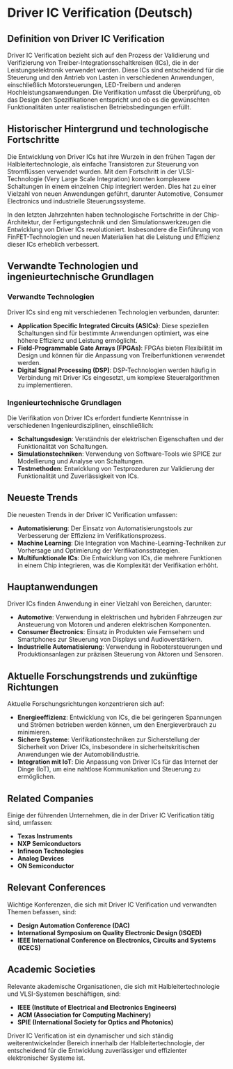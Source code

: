# Driver IC Verification (Deutsch)

## Definition von Driver IC Verification

Driver IC Verification bezieht sich auf den Prozess der Validierung und Verifizierung von Treiber-Integrationsschaltkreisen (ICs), die in der Leistungselektronik verwendet werden. Diese ICs sind entscheidend für die Steuerung und den Antrieb von Lasten in verschiedenen Anwendungen, einschließlich Motorsteuerungen, LED-Treibern und anderen Hochleistungsanwendungen. Die Verifikation umfasst die Überprüfung, ob das Design den Spezifikationen entspricht und ob es die gewünschten Funktionalitäten unter realistischen Betriebsbedingungen erfüllt.

## Historischer Hintergrund und technologische Fortschritte

Die Entwicklung von Driver ICs hat ihre Wurzeln in den frühen Tagen der Halbleitertechnologie, als einfache Transistoren zur Steuerung von Stromflüssen verwendet wurden. Mit dem Fortschritt in der VLSI-Technologie (Very Large Scale Integration) konnten komplexere Schaltungen in einem einzelnen Chip integriert werden. Dies hat zu einer Vielzahl von neuen Anwendungen geführt, darunter Automotive, Consumer Electronics und industrielle Steuerungssysteme.

In den letzten Jahrzehnten haben technologische Fortschritte in der Chip-Architektur, der Fertigungstechnik und den Simulationswerkzeugen die Entwicklung von Driver ICs revolutioniert. Insbesondere die Einführung von FinFET-Technologien und neuen Materialien hat die Leistung und Effizienz dieser ICs erheblich verbessert.

## Verwandte Technologien und ingenieurtechnische Grundlagen

### Verwandte Technologien

Driver ICs sind eng mit verschiedenen Technologien verbunden, darunter:

- **Application Specific Integrated Circuits (ASICs)**: Diese speziellen Schaltungen sind für bestimmte Anwendungen optimiert, was eine höhere Effizienz und Leistung ermöglicht.
- **Field-Programmable Gate Arrays (FPGAs)**: FPGAs bieten Flexibilität im Design und können für die Anpassung von Treiberfunktionen verwendet werden.
- **Digital Signal Processing (DSP)**: DSP-Technologien werden häufig in Verbindung mit Driver ICs eingesetzt, um komplexe Steueralgorithmen zu implementieren.

### Ingenieurtechnische Grundlagen

Die Verifikation von Driver ICs erfordert fundierte Kenntnisse in verschiedenen Ingenieurdisziplinen, einschließlich:

- **Schaltungsdesign**: Verständnis der elektrischen Eigenschaften und der Funktionalität von Schaltungen.
- **Simulationstechniken**: Verwendung von Software-Tools wie SPICE zur Modellierung und Analyse von Schaltungen.
- **Testmethoden**: Entwicklung von Testprozeduren zur Validierung der Funktionalität und Zuverlässigkeit von ICs.

## Neueste Trends

Die neuesten Trends in der Driver IC Verification umfassen:

- **Automatisierung**: Der Einsatz von Automatisierungstools zur Verbesserung der Effizienz im Verifikationsprozess.
- **Machine Learning**: Die Integration von Machine-Learning-Techniken zur Vorhersage und Optimierung der Verifikationsstrategien.
- **Multifunktionale ICs**: Die Entwicklung von ICs, die mehrere Funktionen in einem Chip integrieren, was die Komplexität der Verifikation erhöht.

## Hauptanwendungen

Driver ICs finden Anwendung in einer Vielzahl von Bereichen, darunter:

- **Automotive**: Verwendung in elektrischen und hybriden Fahrzeugen zur Ansteuerung von Motoren und anderen elektrischen Komponenten.
- **Consumer Electronics**: Einsatz in Produkten wie Fernsehern und Smartphones zur Steuerung von Displays und Audioverstärkern.
- **Industrielle Automatisierung**: Verwendung in Robotersteuerungen und Produktionsanlagen zur präzisen Steuerung von Aktoren und Sensoren.

## Aktuelle Forschungstrends und zukünftige Richtungen

Aktuelle Forschungsrichtungen konzentrieren sich auf:

- **Energieeffizienz**: Entwicklung von ICs, die bei geringeren Spannungen und Strömen betrieben werden können, um den Energieverbrauch zu minimieren.
- **Sichere Systeme**: Verifikationstechniken zur Sicherstellung der Sicherheit von Driver ICs, insbesondere in sicherheitskritischen Anwendungen wie der Automobilindustrie.
- **Integration mit IoT**: Die Anpassung von Driver ICs für das Internet der Dinge (IoT), um eine nahtlose Kommunikation und Steuerung zu ermöglichen.

## Related Companies

Einige der führenden Unternehmen, die in der Driver IC Verification tätig sind, umfassen:

- **Texas Instruments**
- **NXP Semiconductors**
- **Infineon Technologies**
- **Analog Devices**
- **ON Semiconductor**

## Relevant Conferences

Wichtige Konferenzen, die sich mit Driver IC Verification und verwandten Themen befassen, sind:

- **Design Automation Conference (DAC)**
- **International Symposium on Quality Electronic Design (ISQED)**
- **IEEE International Conference on Electronics, Circuits and Systems (ICECS)**

## Academic Societies

Relevante akademische Organisationen, die sich mit Halbleitertechnologie und VLSI-Systemen beschäftigen, sind:

- **IEEE (Institute of Electrical and Electronics Engineers)**
- **ACM (Association for Computing Machinery)**
- **SPIE (International Society for Optics and Photonics)**

Driver IC Verification ist ein dynamischer und sich ständig weiterentwickelnder Bereich innerhalb der Halbleitertechnologie, der entscheidend für die Entwicklung zuverlässiger und effizienter elektronischer Systeme ist.